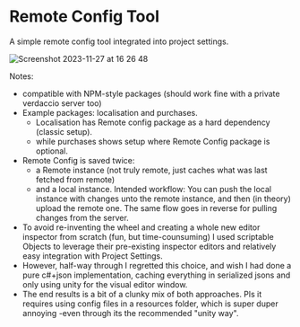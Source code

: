 # Remote Config Tool 

A simple remote config tool integrated into project settings. 

![Screenshot 2023-11-27 at 16 26 48](https://github.com/Ale1/remote-config/assets/4612160/d80ff928-1cfe-4034-946c-1a3cd1977026)





Notes:

+ compatible with NPM-style packages (should work fine with a private verdaccio server too)
+ Example packages: localisation and purchases.  
  + Localisation has Remote config package as a hard dependency (classic setup).
  + while purchases shows setup where Remote Config package is optional.
+ Remote Config is saved twice:  
  + a Remote instance (not truly remote, just caches what was last fetched from remote)
  + and a local instance. Intended workflow: You can push the local instance with changes unto the remote instance, and then (in theory) upload the remote one.  The same flow goes in reverse for pulling changes from the server.
+ To avoid re-inventing the wheel and creating a whole new editor inspector from scratch (fun, but time-counsuming) I used scriptable Objects to leverage their pre-existing inspector editors and relatively easy integration with Project Settings.
+ However, half-way through I regretted this choice, and wish I had done a pure c#+json implementation, caching everything in serialized jsons and only using unity for the visual editor window.
+ The end results is a bit of a clunky mix of both approaches.  Pls it requires using config files in a resources folder, which is super duper annoying -even through its the recommended "unity way".
